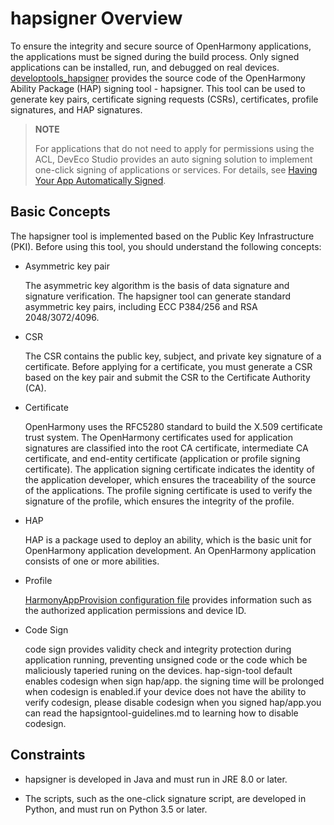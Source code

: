 # hapsigner Overview

To ensure the integrity and secure source of OpenHarmony applications, the applications must be signed during the build process. Only signed applications can be installed, run, and debugged on real devices. [developtools_hapsigner](https://gitee.com/openharmony/developtools_hapsigner) provides the source code of the OpenHarmony Ability Package (HAP) signing tool - hapsigner. This tool can be used to generate key pairs, certificate signing requests (CSRs), certificates, profile signatures, and HAP signatures.

> **NOTE**
>
> For applications that do not need to apply for permissions using the ACL, DevEco Studio provides an auto signing solution to implement one-click signing of applications or services. For details, see [Having Your App Automatically Signed](https://developer.harmonyos.com/en/docs/documentation/doc-guides/ohos-auto-configuring-signature-information-0000001271659465).

## Basic Concepts

The hapsigner tool is implemented based on the Public Key Infrastructure (PKI). Before using this tool, you should understand the following concepts:

 - Asymmetric key pair

   The asymmetric key algorithm is the basis of data signature and signature verification. The hapsigner tool can generate standard asymmetric key pairs, including ECC P384/256 and RSA 2048/3072/4096.

 - CSR

   The CSR contains the public key, subject, and private key signature of a certificate. Before applying for a certificate, you must generate a CSR based on the key pair and submit the CSR to the Certificate Authority (CA).

 - Certificate

   OpenHarmony uses the RFC5280 standard to build the X.509 certificate trust system. The OpenHarmony certificates used for application signatures are classified into the root CA certificate, intermediate CA certificate, and end-entity certificate (application or profile signing certificate). The application signing certificate indicates the identity of the application developer, which ensures the traceability of the source of the applications. The profile signing certificate is used to verify the signature of the profile, which ensures the integrity of the profile.

 - HAP

   HAP is a package used to deploy an ability, which is the basic unit for OpenHarmony application development. An OpenHarmony application consists of one or more abilities.

 - Profile

   [HarmonyAppProvision configuration file](app-provision-structure.md) provides information such as the authorized application permissions and device ID.

- Code Sign

    code sign provides validity check and integrity protection during application running, preventing unsigned code or the code which be maliciously taperied runing on the devices. hap-sign-tool default enables codesign when sign hap/app. the  signing time will be prolonged when codesign is enabled.if your device does not have the ability to verify codesign, please disable codesign when you signed hap/app.you can read the hapsigntool-guidelines.md to learning how to disable codesign.

## Constraints

 - hapsigner is developed in Java and must run in JRE 8.0 or later.

 - The scripts, such as the one-click signature script, are developed in Python, and must run on Python 3.5 or later.
